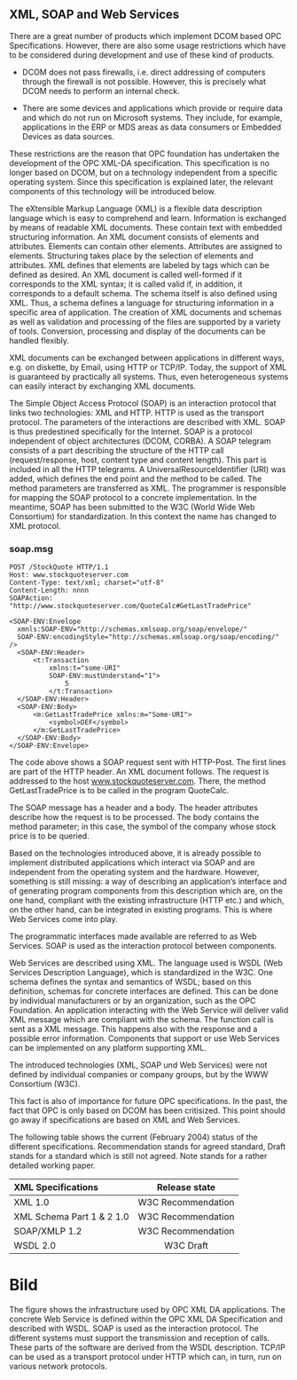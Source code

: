 ## **XML, SOAP and Web Services**

There are a great number of products which implement DCOM based OPC Specifications. However, there are also some usage restrictions which have to be considered during development and use of these kind of products.

-   DCOM does not pass firewalls, i.e. direct addressing of computers through the firewall is not possible. However, this is precisely what DCOM needs to perform an internal check.
    
-   There are some devices and applications which provide or require data and which do not run on Microsoft systems. They include, for example, applications in the ERP or MDS areas as data consumers or Embedded Devices as data sources.
    

These restrictions are the reason that OPC foundation has undertaken the development of the OPC XML-DA specification. This specification is no longer based on DCOM, but on a technology independent from a specific operating system. Since this specification is explained later, the relevant components of this technology will be introduced below.

The eXtensible Markup Language (XML) is a flexible data description language which is easy to comprehend and learn. Information is exchanged by means of readable XML documents. These contain text with embedded structuring information. An XML document consists of elements and attributes. Elements can contain other elements. Attributes are assigned to elements. Structuring takes place by the selection of elements and attributes. XML defines that elements are labeled by tags which can be defined as desired. An XML document is called well-formed if it corresponds to the XML syntax; it is called valid if, in addition, it corresponds to a default schema. The schema itself is also defined using XML. Thus, a schema defines a language for structuring information in a specific area of application. The creation of XML documents and schemas as well as validation and processing of the files are supported by a variety of tools. Conversion, processing and display of the documents can be handled flexibly.

XML documents can be exchanged between applications in different ways, e.g. on diskette, by Email, using HTTP or TCP/IP. Today, the support of XML is guaranteed by practically all systems. Thus, even heterogeneous systems can easily interact by exchanging XML documents.

The Simple Object Access Protocol (SOAP) is an interaction protocol that links two technologies: XML and HTTP. HTTP is used as the transport protocol. The parameters of the interactions are described with XML. SOAP is thus predestined specifically for the Internet. SOAP is a protocol independent of object architectures (DCOM, CORBA). A SOAP telegram consists of a part describing the structure of the HTTP call (request/response, host, content type and content length). This part is included in all the HTTP telegrams. A UniversalResourceIdentifier (URI) was added, which defines the end point and the method to be called. The method parameters are transferred as XML. The programmer is responsible for mapping the SOAP protocol to a concrete implementation. In the meantime, SOAP has been submitted to the W3C (World Wide Web Consortium) for standardization. In this context the name has changed to XML protocol.
### soap.msg

```  
POST /StockQuote HTTP/1.1
Host: www.stockquoteserver.com
Content-Type: text/xml; charset="utf-8"
Content-Length: nnnn
SOAPAction: "http://www.stockquoteserver.com/QuoteCalc#GetLastTradePrice"

<SOAP-ENV:Envelope
  xmnls:SOAP-ENV="http://schemas.xmlsoap.org/soap/envelope/"
  SOAP-ENV:encodingStyle="http://schemas.xmlsoap.org/soap/encoding/" />
  <SOAP-ENV:Header>
      <t:Transaction
          xmlns:t="some-URI"
          SOAP-ENV:mustUnderstand="1">
              5
          </t:Transaction>
  </SOAP-ENV:Header>
  <SOAP-ENV:Body>
      <m:GetLastTradePrice xmlns:m="Some-URI">
          <symbol>DEF</symbol>
      </m:GetLastTradePrice>
  </SOAP-ENV:Body>
</SOAP-ENV:Envelope>
```

The code above shows a SOAP request sent with HTTP-Post. The first lines are part of the HTTP header. An XML document follows. The request is addressed to the host www.stockquoteserver.com. There, the method GetLastTradePrice is to be called in the program QuoteCalc.

The SOAP message has a header and a body. The header attributes describe how the request is to be processed. The body contains the method parameter; in this case, the symbol of the company whose stock price is to be queried.

Based on the technologies introduced above, it is already possible to implement distributed applications which interact via SOAP and are independent from the operating system and the hardware. However, something is still missing: a way of describing an application‘s interface and of generating program components from this description which are, on the one hand, compliant with the existing infrastructure (HTTP etc.) and which, on the other hand, can be integrated in existing programs. This is where Web Services come into play.

The programmatic interfaces made available are referred to as Web Services. SOAP is used as the interaction protocol between components.

Web Services are described using XML. The language used is WSDL (Web Services Description Language), which is standardized in the W3C. One schema defines the syntax and semantics of WSDL; based on this definition, schemas for concrete interfaces are defined. This can be done by individual manufacturers or by an organization, such as the OPC Foundation. An application interacting with the Web Service will deliver valid XML message which are compliant with the schema. The function call is sent as a XML message. This happens also with the response and a possible error information. Components that support or use Web Services can be implemented on any platform supporting XML.

The introduced technologies (XML, SOAP und Web Services) were not defined by individual companies or company groups, but by the WWW Consortium (W3C).

This fact is also of importance for future OPC specifications. In the past, the fact that OPC is only based on DCOM has been critisized. This point should go away if specifications are based on XML and Web Services.

The following table shows the current (February 2004) status of the different specifications. Recommendation stands for agreed standard, Draft stands for a standard which is still not agreed. Note stands for a rather detailed working paper.

XML Specifications | Release state | 
| :------------- | :----------: | 
| XML 1.0 | W3C Recommendation | 
| XML Schema Part 1 & 2 1.0 | W3C Recommendation | 
| SOAP/XMLP 1.2 | W3C Recommendation | 
| WSDL 2.0 | W3C Draft | 

# Bild

The figure shows the infrastructure used by OPC XML DA applications. The concrete Web Service is defined within the OPC XML DA Specification and described with WSDL. SOAP is used as the interaction protocol. The different systems must support the transmission and reception of calls. These parts of the software are derived from the WSDL description. TCP/IP can be used as a transport protocol under HTTP which can, in turn, run on various network protocols.